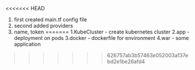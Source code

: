 <<<<<<< HEAD
1. first created main.tf config file
2. second added providers
3. name, token
=======
1.KubeCluster - create kubernetes cluster 
2.app - deployment on pods
3.docker - dockerfile for environment
4.war - some application
>>>>>>> 626757ab3b57463e052003a137ebd2e1be26afd4
